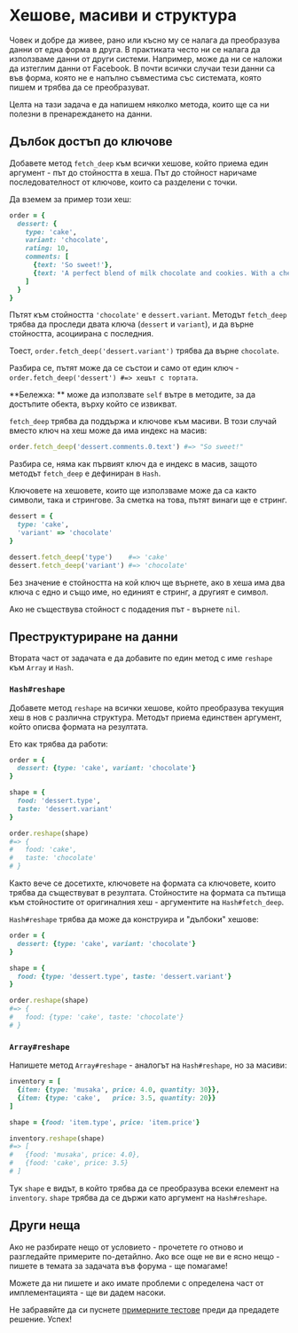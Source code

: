 # Хешове, масиви и структура

Човек и добре да живее, рано или късно му се налага да преобразува данни от една форма в друга.
В практиката често ни се налага да използваме данни от други системи. Например, може да ни се наложи
да изтеглим данни от Facebook. В почти всички случаи тези данни са във форма, която не е напълно
съвместима със системата, която пишем и трябва да се преобразуват.

Целта на тази задача е да напишем няколко метода, които ще са ни полезни в пренареждането на данни.

## Дълбок достъп до ключове

Добавете метод `fetch_deep` към всички хешове, който приема един аргумент - път до стойността в хеша.
Път до стойност наричаме последователност от ключове, които са разделени с точки.

Да вземем за пример този хеш:

```ruby
order = {
  dessert: {
    type: 'cake',
    variant: 'chocolate',
    rating: 10,
    comments: [
      {text: 'So sweet!'},
      {text: 'A perfect blend of milk chocolate and cookies. With a cherry on top.'}
    ]
  }
}
```

Пътят към стойността `'chocolate'` е `dessert.variant`. Методът `fetch_deep` трябва да проследи двата ключа
(`dessert` и `variant`), и да върне стойността, асоциирана с последния.

Тоест, `order.fetch_deep('dessert.variant')` трябва да върне `chocolate`.

Разбира се, пътят може да се състои и само от един ключ - `order.fetch_deep('dessert') #=> хешът с тортата`.

**Бележка: ** може да използвате `self` вътре в методите, за да достъпите обекта, върху който се извикват.

`fetch_deep` трябва да поддържа и ключове към масиви.
В този случай вместо ключ на хеш може да има индекс на масив:

```ruby
order.fetch_deep('dessert.comments.0.text') #=> "So sweet!"
```

Разбира се, няма как първият ключ да е индекс в масив, защото методът `fetch_deep` е дефиниран в `Hash`.

Ключовете на хешовете, които ще използваме може да са както символи, така и стрингове. За сметка на това,
пътят винаги ще е стринг.

```ruby
dessert = {
  type: 'cake',
  'variant' => 'chocolate'
}

dessert.fetch_deep('type')    #=> 'cake'
dessert.fetch_deep('variant') #=> 'chocolate'
```

Без значение е стойността на кой ключ ще върнете, ако в хеша има два ключа с едно и също име,
но единият е стринг, а другият е символ.

Ако не съществува стойност с подадения път - върнете `nil`.

## Преструктуриране на данни

Втората част от задачата е да добавите по един метод с име `reshape` към `Array` и `Hash`.

### `Hash#reshape`

Добавете метод `reshape` на всички хешове, който преобразува текущия хеш в нов с различна структура.
Методът приема единствен аргумент, който описва формата на резултата.

Ето как трябва да работи:

```ruby
order = {
  dessert: {type: 'cake', variant: 'chocolate'}
}

shape = {
  food: 'dessert.type',
  taste: 'dessert.variant'
}

order.reshape(shape)
#=> {
#   food: 'cake',
#   taste: 'chocolate'
# }
```

Както вече се досетихте, ключовете на формата са ключовете, които трябва да съществуват в резултата.
Стойностите на формата са пътища към стойностите от оригиналния хеш - аргументите на `Hash#fetch_deep`.

`Hash#reshape` трябва да може да конструира и "дълбоки" хешове:

```ruby
order = {
  dessert: {type: 'cake', variant: 'chocolate'}
}

shape = {
  food: {type: 'dessert.type', taste: 'dessert.variant'}
}

order.reshape(shape)
#=> {
#   food: {type: 'cake', taste: 'chocolate'}
# }
```

### `Array#reshape`

Напишете метод `Array#reshape` - аналогът на `Hash#reshape`, но за масиви:

```ruby
inventory = [
  {item: {type: 'musaka', price: 4.0, quantity: 30}},
  {item: {type: 'cake',   price: 3.5, quantity: 20}}
]

shape = {food: 'item.type', price: 'item.price'}

inventory.reshape(shape)
#=> [
#   {food: 'musaka', price: 4.0},
#   {food: 'cake', price: 3.5}
# ]
```

Тук `shape` е видът, в който трябва да се преобразува всеки елемент на `inventory`.
`shape` трябва да се държи като аргумент на `Hash#reshape`.

## Други неща

Ако не разбирате нещо от условието - прочетете го отново и разгледайте примерите по-детайлно.
Ако все още не ви е ясно нещо - пишете в темата за задачата във форума - ще помагаме!

Можете да ни пишете и ако имате проблеми с определена част от имплементацията - ще ви дадем насоки.

Не забравяйте да си пуснете [примерните тестове](https://github.com/fmi/ruby-homework/blob/master/tasks/02/sample_spec.rb)
преди да предадете решение. Успех!
